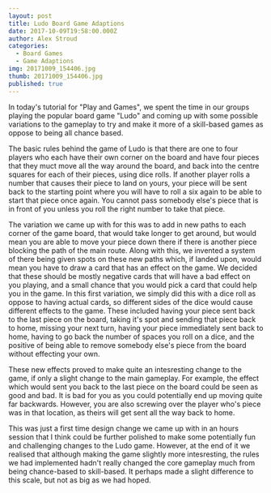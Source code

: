 ```yaml
---
layout: post
title: Ludo Board Game Adaptions
date: 2017-10-09T19:58:00.000Z
author: Alex Stroud
categories:
  - Board Games
  - Game Adaptions
img: 20171009_154406.jpg
thumb: 20171009_154406.jpg
published: true
---
```


In today's tutorial for "Play and Games", we spent the time in our groups playing the popular board game "Ludo" and coming up with some possible variations to the gameplay to try and make it more of a skill-based games as oppose to being all chance based.

The basic rules behind the game of Ludo is that there are one to four players who each have their own corner on the board and have four pieces that they muct move all the way around the board, and back into the centre squares for each of their pieces, using dice rolls. If another player rolls a number that causes their piece to land on yours, your piece will be sent back to the starting point where you will have to roll a six again to be able to start that piece once again. You cannot pass somebody else's piece that is in front of you unless you roll the right number to take that piece.

The variation we came up with for this was to add in new paths to each corner of the game board, that would take longer to get around, but would mean you are able to move your piece down there if there is another piece blocking the path of the main route. Along with this, we invented a system of there being given spots on these new paths which, if landed upon, would mean you have to draw a card that has an effect on the game. We decided that these should be mostly negative cards that will have a bad effect on you playing, and a small chance that you would pick a card that could help you in the game. In this first variation, we simply did this with a dice roll as oppose to having actual cards, so different sides of the dice would cause different effects to the game. These included having your piece sent back to the last piece on the board, taking it's spot and sending that piece back to home, missing your next turn, having your piece immediately sent back to home, having to go back the number of spaces you roll on a dice, and the positive of being able to remove somebody else's piece from the board without effecting your own.

These new effects proved to make quite an intesresting change to the game, if only a slight change to the main gameplay. For example, the effect which would sent you back to the last piece on the board could be seen as good and bad. It is bad for you as you could potentially end up moving quite far backwards. However, you are also screwing over the player who's piece was in that location, as theirs will get sent all the way back to home.

This was just a first time design change we came up with in an hours session that I think could be further polished to make some potentially fun and challenging changes to the Ludo game. However, at the end of it we realised that although making the game slightly more intesresting, the rules we had implemented hadn't really changed the core gameplay much from being chance-based to skill-based. It perhaps made a slight difference to this scale, but not as big as we had hoped.
